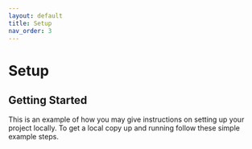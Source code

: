 ```yaml
---
layout: default
title: Setup
nav_order: 3
---
```


# Setup

<!-- GETTING STARTED -->
## Getting Started

This is an example of how you may give instructions on setting up your project locally.
To get a local copy up and running follow these simple example steps.